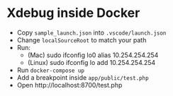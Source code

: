 Xdebug inside Docker
====================

* Copy `sample_launch.json` into `.vscode/launch.json`
* Change `localSourceRoot` to match your path
* Run:
    - (Mac) sudo ifconfig lo0 alias 10.254.254.254
    - (Linux) sudo ifconfig lo add 10.254.254.254
* Run `docker-compose up`
* Add a breakpoint inside `app/public/test.php`
* Open http://localhost:8700/test.php 